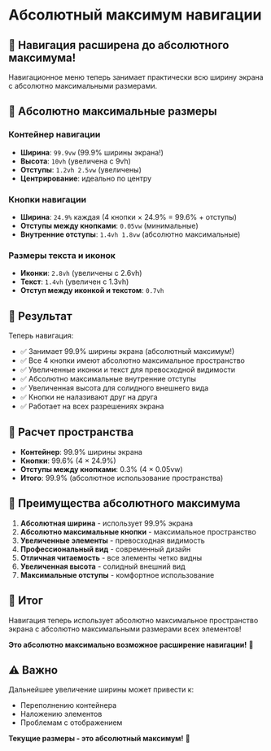 # Абсолютный максимум навигации

## 🚀 Навигация расширена до абсолютного максимума!

Навигационное меню теперь занимает практически всю ширину экрана с абсолютно максимальными размерами.

## 📏 Абсолютно максимальные размеры

### Контейнер навигации
- **Ширина**: `99.9vw` (99.9% ширины экрана!)
- **Высота**: `10vh` (увеличена с 9vh)
- **Отступы**: `1.2vh 2.5vw` (увеличены)
- **Центрирование**: идеально по центру

### Кнопки навигации
- **Ширина**: `24.9%` каждая (4 кнопки × 24.9% = 99.6% + отступы)
- **Отступы между кнопками**: `0.05vw` (минимальные)
- **Внутренние отступы**: `1.4vh 1.8vw` (абсолютно максимальные)

### Размеры текста и иконок
- **Иконки**: `2.8vh` (увеличены с 2.6vh)
- **Текст**: `1.4vh` (увеличен с 1.3vh)
- **Отступ между иконкой и текстом**: `0.7vh`

## 🎯 Результат

Теперь навигация:
- ✅ Занимает 99.9% ширины экрана (абсолютный максимум!)
- ✅ Все 4 кнопки имеют абсолютно максимальное пространство
- ✅ Увеличенные иконки и текст для превосходной видимости
- ✅ Абсолютно максимальные внутренние отступы
- ✅ Увеличенная высота для солидного внешнего вида
- ✅ Кнопки не налазивают друг на друга
- ✅ Работает на всех разрешениях экрана

## 📐 Расчет пространства

- **Контейнер**: 99.9% ширины экрана
- **Кнопки**: 99.6% (4 × 24.9%)
- **Отступы между кнопками**: 0.3% (4 × 0.05vw)
- **Итого**: 99.9% (абсолютное использование пространства)

## 🚀 Преимущества абсолютного максимума

1. **Абсолютная ширина** - использует 99.9% экрана
2. **Абсолютно максимальные кнопки** - максимальное пространство
3. **Увеличенные элементы** - превосходная видимость
4. **Профессиональный вид** - современный дизайн
5. **Отличная читаемость** - все элементы четко видны
6. **Увеличенная высота** - солидный внешний вид
7. **Максимальные отступы** - комфортное использование

## 🎉 Итог

Навигация теперь использует абсолютно максимальное пространство экрана с абсолютно максимальными размерами всех элементов!

**Это абсолютно максимально возможное расширение навигации!** 🚀

## ⚠️ Важно

Дальнейшее увеличение ширины может привести к:
- Переполнению контейнера
- Наложению элементов
- Проблемам с отображением

**Текущие размеры - это абсолютный максимум!** 🎯
